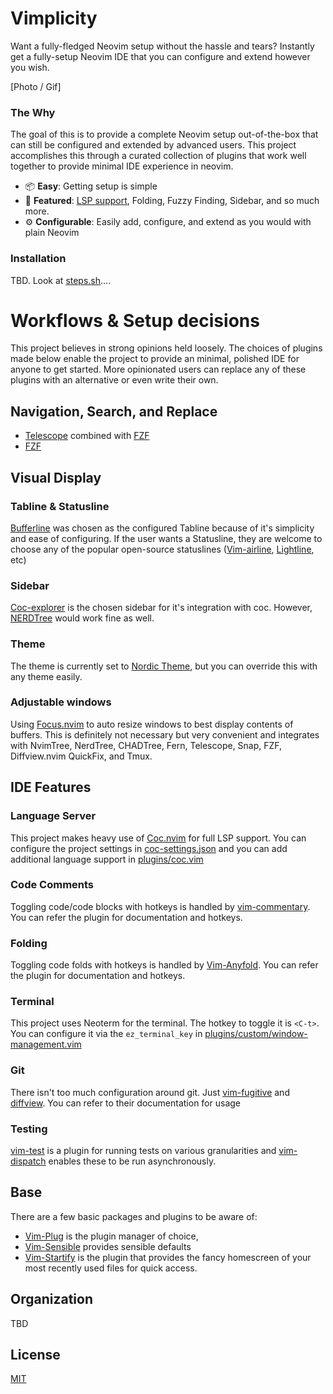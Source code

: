 # Vimplicity

Want a fully-fledged Neovim setup without the hassle and tears? Instantly get
a fully-setup Neovim IDE that you can configure and extend however you wish.

[Photo / Gif]


### The Why

The goal of this is to provide a complete Neovim setup out-of-the-box that can
still be configured and extended by advanced users. This project accomplishes
this through a curated collection of plugins that work well together to provide
minimal IDE experience in neovim.

- 📦 **Easy**: Getting setup is simple
- 🚀 **Featured**: [LSP support](https://github.com/neoclide/coc.nvim), Folding, Fuzzy Finding,  Sidebar, and so much more.
- ⚙️  **Configurable**: Easily add, configure, and extend as you would with plain Neovim


### Installation

TBD. Look at [steps.sh](./scripts/steps.md)....



# Workflows & Setup decisions

This project believes in strong opinions held loosely. The choices of plugins
made below enable the project to provide an minimal, polished IDE for anyone to
get started. More opinionated users can replace any of these plugins with an
alternative or even write their own.

## Navigation, Search, and Replace
- [Telescope](https://github.com/nvim-telescope/telescope.nvim) combined with [FZF](https://github.com/nvim-telescope/telescope-fzf-native.nvim)
- [FZF](https://github.com/junegunn/fzf.vim)

## Visual Display

### Tabline & Statusline
[Bufferline](https://github.com/akinsho/bufferline.nvim) was chosen as the
configured Tabline because of it's simplicity and ease of configuring. If the 
user wants a Statusline, they are welcome to choose any of the popular open-source
statuslines ([Vim-airline](https://github.com/vim-airline/vim-airline), [Lightline](https://github.com/itchyny/lightline.vim), etc)

### Sidebar
[Coc-explorer](https://github.com/weirongxu/coc-explorer) is the chosen sidebar
for it's integration with coc. However, [NERDTree](https://github.com/preservim/nerdtree)
would work fine as well.

### Theme
The theme is currently set to [Nordic Theme](https://github.com/arcticicestudio/nord-vim), but
you can override this with any theme easily.

### Adjustable windows
Using [Focus.nvim](https://github.com/beauwilliams/focus.nvim) to auto resize
windows to best display contents of buffers. This is definitely not necessary
but very convenient and integrates with  NvimTree, NerdTree, CHADTree, Fern,
Telescope, Snap, FZF, Diffview.nvim QuickFix, and Tmux.



## IDE Features
### Language Server
This project makes heavy use of [Coc.nvim](https://github.com/neoclide/coc.nvim) for
full LSP support. You can configure the project settings in
[coc-settings.json](./nvim/coc-settings.json) and you can add additional
language support in [plugins/coc.vim](./nvim/plugins/coc.vim)

### Code Comments
Toggling code/code blocks with hotkeys is handled by
[vim-commentary](https://github.com/tpope/vim-commentary). You can refer
the plugin for documentation and hotkeys.

### Folding
Toggling code folds with hotkeys is handled by [Vim-Anyfold](https://github.com/pseewald/vim-anyfold).
You can refer the plugin for documentation and hotkeys.


### Terminal
This project uses Neoterm for the terminal. The hotkey to toggle it is `<C-t>`. 
You can configure it via the `ez_terminal_key` in [plugins/custom/window-management.vim](./nvim/plugins/custom/window-management.vim)

### Git
There isn't too much configuration around git. Just [vim-fugitive](https://github.com/tpope/vim-fugitive)
and [diffview](https://github.com/sindrets/diffview.nvim). You can refer to their documentation for usage


### Testing
[vim-test](https://github.com/vim-test/vim-test) is a plugin for running tests 
on various granularities and [vim-dispatch](https://github.com/tpope/vim-dispatch) 
enables these to be run asynchronously.

## Base
There are a few basic packages and plugins to be aware of:
- [Vim-Plug](https://github.com/junegunn/vim-plug) is the plugin manager of choice, 
- [Vim-Sensible](https://github.com/tpope/vim-sensible) provides sensible defaults
- [Vim-Startify](https://github.com/mhinz/vim-startify) is the plugin that provides 
the fancy homescreen of your most recently used files for quick access.

## Organization

TBD

## License

[MIT](./LICENSE)
